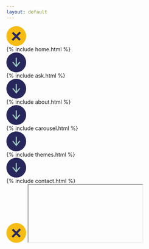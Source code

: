 ```yaml
---
layout: default
---
```


<div id="gs-home-page-slider__js" class="gs-home-page-slider js-loop">
  <svg class="close-section" width="52" height="52" viewBox="0 0 52 52" fill="none" xmlns="http://www.w3.org/2000/svg"><circle cx="26" cy="26" r="26" fill="#F6BC13"/><path d="M29.7967 26.4402l8.3218-8.3218-3.7749-3.7749-8.3218 8.3218-7.7406-7.7406-3.8564 3.8565 7.7405 7.7405-8.3218 8.3218 3.775 3.775 8.3218-8.3218 7.7786 7.7786 3.8565-3.8564-7.7787-7.7787z" fill="#28275C"/></svg>
  <div class="gs-slide blue inview arrow-right">
    {% include home.html %}
    <div class="arrow-container">
      <svg class="arrow next-arrow" width="52" height="52" viewBox="0 0 52 52" fill="none" xmlns="http://www.w3.org/2000/svg"><circle cx="26" cy="26" r="26" transform="rotate(90 26 26)" fill="#28275C"/><path d="M17.9954 24.2495l-2.5217 1.4167 10.54 12.9766L36.582 25.6662l-2.5216-1.4167-6.545 8.2167V13.6528h-2.975v18.8134l-6.545-8.2167z" fill="#A1CCC4"/></svg>
    </div>
  </div>
  <div class="gs-slide pink circles-slide arrow-right">
    <div class="close-circles"></div>
    {% include ask.html %}
    <div class="arrow-container">
      <svg class="arrow next-arrow" width="52" height="52" viewBox="0 0 52 52" fill="none" xmlns="http://www.w3.org/2000/svg"><circle cx="26" cy="26" r="26" transform="rotate(90 26 26)" fill="#28275C"/><path d="M17.9954 24.2495l-2.5217 1.4167 10.54 12.9766L36.582 25.6662l-2.5216-1.4167-6.545 8.2167V13.6528h-2.975v18.8134l-6.545-8.2167z" fill="#A1CCC4"/></svg>
    </div>
  </div>
  <div id="about" class="gs-slide green page-selector arrow-down" data-url="about-page">
    {% include about.html %}
    <div class="arrow-container">
      <svg class="arrow next-arrow" width="52" height="52" viewBox="0 0 52 52" fill="none" xmlns="http://www.w3.org/2000/svg"><circle cx="26" cy="26" r="26" transform="rotate(90 26 26)" fill="#28275C"/><path d="M17.9954 24.2495l-2.5217 1.4167 10.54 12.9766L36.582 25.6662l-2.5216-1.4167-6.545 8.2167V13.6528h-2.975v18.8134l-6.545-8.2167z" fill="#A1CCC4"/></svg>
    </div>
  </div>
  <div class="gs-slide blue arrow-right">
    {% include carousel.html %}
    <div class="arrow-container">
      <svg class="arrow next-arrow" width="52" height="52" viewBox="0 0 52 52" fill="none" xmlns="http://www.w3.org/2000/svg"><circle cx="26" cy="26" r="26" transform="rotate(90 26 26)" fill="#28275C"/><path d="M17.9954 24.2495l-2.5217 1.4167 10.54 12.9766L36.582 25.6662l-2.5216-1.4167-6.545 8.2167V13.6528h-2.975v18.8134l-6.545-8.2167z" fill="#A1CCC4"/></svg>
    </div>
  </div>
  <div id="case-study" class="gs-slide pink page-selector arrow-down" data-url="case-study-page">
    {% include themes.html %}
    <div class="arrow-container">
      <svg class="arrow next-arrow" width="52" height="52" viewBox="0 0 52 52" fill="none" xmlns="http://www.w3.org/2000/svg"><circle cx="26" cy="26" r="26" transform="rotate(90 26 26)" fill="#28275C"/><path d="M17.9954 24.2495l-2.5217 1.4167 10.54 12.9766L36.582 25.6662l-2.5216-1.4167-6.545 8.2167V13.6528h-2.975v18.8134l-6.545-8.2167z" fill="#A1CCC4"/></svg>
    </div>
  </div>
  <div id="contact" class="gs-slide pink page-selector arrow-down" data-url="case-study-page">
    {% include contact.html %}
  </div>
</div>

<!-- article placeholder -->
<div class="article">
  <svg class="close-article" width="52" height="52" viewBox="0 0 52 52" fill="none" xmlns="http://www.w3.org/2000/svg"><circle cx="26" cy="26" r="26" fill="#F6BC13"/><path d="M29.7967 26.4402l8.3218-8.3218-3.7749-3.7749-8.3218 8.3218-7.7406-7.7406-3.8564 3.8565 7.7405 7.7405-8.3218 8.3218 3.775 3.775 8.3218-8.3218 7.7786 7.7786 3.8565-3.8564-7.7787-7.7787z" fill="#28275C"/></svg>
  <iframe></iframe>
</div>

